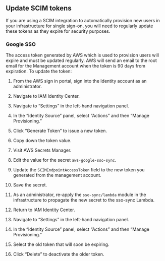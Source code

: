 
## Update SCIM tokens

If you are using a SCIM integration to automatically provision new users
in your infrastructure for single sign-on, you will need to regularly
update these tokens as they expire for security purposes.

### Google SSO

The access token generated by AWS which is used to provision users will
expire and must be updated regularly. AWS will send an email to the root
email for the Management account when the token is 90 days from
expiration. To update the token:

1.  From the AWS sign in portal, sign into the Identity account as an
    administrator.

2.  Navigate to IAM Identity Center.

3.  Navigate to “Settings” in the left-hand navigation panel.

4.  In the “Identity Source” panel, select “Actions” and then “Manage
    Provisioning.”

5.  Click “Generate Token” to issue a new token.

6.  Copy down the token value.

7.  Visit AWS Secrets Manager.

8.  Edit the value for the secret `aws-google-sso-sync`.

9.  Update the `SCIMEndpointAccessToken` field to the new token you
    generated from the management account.

10. Save the secret.

11. As an administrator, re-apply the `sso-sync/lambda` module in the
    infrastructure to propagate the new secret to the sso-sync Lambda.

12. Return to IAM Identity Center.

13. Navigate to “Settings” in the left-hand navigation panel.

14. In the “Identity Source” panel, select “Actions” and then “Manage
    Provisioning.”

15. Select the old token that will soon be expiring.

16. Click “Delete” to deactivate the older token.
